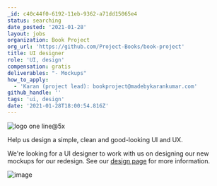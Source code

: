 ```yaml
---
_id: c40c44f0-6192-11eb-9362-a71dd15065e4
status: searching
date_posted: '2021-01-28'
layout: jobs
organization: Book Project
org_url: 'https://github.com/Project-Books/book-project'
title: UI designer
role: 'UI, design'
compensation: gratis
deliverables: "- Mockups"
how_to_apply:
  - 'Karan (project lead): bookproject@madebykarankumar.com'
github_handle: ''
tags: 'ui, design'
date: '2021-01-28T18:00:54.816Z'
---
```


![logo one line@5x](https://user-images.githubusercontent.com/11173328/119092775-c1dd2d80-ba06-11eb-910c-2ddef42d60a5.png)

Help us design a simple, clean and good-looking UI and UX.

We're looking for a UI designer to work with us on designing our new mockups for our redesign. See our [design page](https://project-books.github.io/docs/design/join-design-team/) for more information.

![image](https://user-images.githubusercontent.com/11173328/112493885-739b0d80-8d7a-11eb-85a1-b4c500dc61ab.png)
